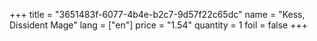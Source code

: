 +++
title = "3651483f-6077-4b4e-b2c7-9d57f22c65dc"
name = "Kess, Dissident Mage"
lang = ["en"]
price = "1.54"
quantity = 1
foil = false
+++
